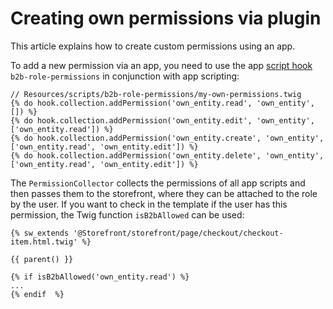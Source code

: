 # Creating own permissions via plugin

This article explains how to create custom permissions using an app.

To add a new permission via an app, you need to use the app [script hook](../../../../resources/references/app-reference/script-reference/script-hooks-reference.md) `b2b-role-permissions` in conjunction with app scripting:

```twig
// Resources/scripts/b2b-role-permissions/my-own-permissions.twig
{% do hook.collection.addPermission('own_entity.read', 'own_entity', []) %}
{% do hook.collection.addPermission('own_entity.edit', 'own_entity', ['own_entity.read']) %}
{% do hook.collection.addPermission('own_entity.create', 'own_entity', ['own_entity.read', 'own_entity.edit']) %}
{% do hook.collection.addPermission('own_entity.delete', 'own_entity', ['own_entity.read', 'own_entity.edit']) %}
```

The `PermissionCollector` collects the permissions of all app scripts and then passes them to the storefront, where they can be attached to the role by the user.
If you want to check in the template if the user has this permission, the Twig function `isB2bAllowed` can be used:

```twig
{% sw_extends '@Storefront/storefront/page/checkout/checkout-item.html.twig' %}

{{ parent() }}

{% if isB2bAllowed('own_entity.read') %}
...
{% endif  %}
```
